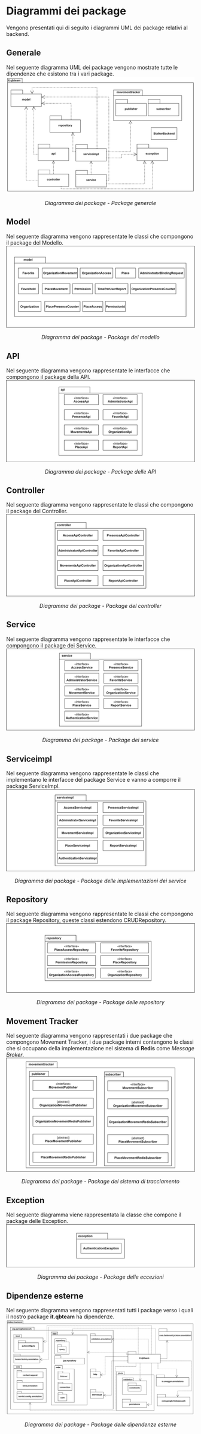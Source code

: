 # Diagrammi dei package
Vengono presentati qui di seguito i diagrammi UML dei package relativi al backend.

## Generale
Nel seguente diagramma UML dei package vengono mostrate tutte le dipendenze che esistono tra i vari package.  
![!it.qbteam](../Immagini/Backend/package/package-it.qbteam.png)
<figcaption align=center> <em> Diagramma dei package - Package generale </em> </figcaption> 
 
## Model
Nel seguente diagramma vengono rappresentate le classi che compongono il package del Modello.  
![!model](../Immagini/Backend/package/package-model.png)
<figcaption align=center> <em> Diagramma dei package - Package del modello </em> </figcaption>

## API
Nel seguente diagramma vengono rappresentate le interfacce che compongono il package della API.  
![!api](../Immagini/Backend/package/package-api.png)
<figcaption align=center> <em> Diagramma dei package - Package delle API</em> </figcaption>

## Controller
Nel seguente diagramma vengono rappresentate le classi che compongono il package del Controller.  
![!controller](../Immagini/Backend/package/package-controller.png)
<figcaption align=center> <em> Diagramma dei package - Package del controller</em> </figcaption>

## Service
Nel seguente diagramma vengono rappresentate le interfacce che compongono il package dei Service.  
![!service](../Immagini/Backend/package/package-service.png)
<figcaption align=center> <em> Diagramma dei package - Package dei service </em> </figcaption>

## Serviceimpl
Nel seguente diagramma vengono rappresentate le classi che implementano le interfacce del package Service e vanno a comporre il package ServiceImpl.  
![!serviceimpl](../Immagini/Backend/package/package-serviceimpl.png)
<figcaption align=center> <em> Diagramma dei package - Package delle implementazioni dei service</em> </figcaption>

## Repository
Nel seguente diagramma vengono rappresentate le classi che compongono il package Repository, queste classi estendono CRUDRepository.  
![!repository](../Immagini/Backend/package/package-repository.png)
<figcaption align=center> <em> Diagramma dei package - Package delle repository </em> </figcaption>

## Movement Tracker
Nel seguente diagramma vengono rappresentati i due package che compongono Movement Tracker, i due package interni contengono le classi che si occupano 
della implementazione nel sistema di **Redis** come *Message Broker*.  
![!movementtracker](../Immagini/Backend/package/package-movementtracker.png)
<figcaption align=center> <em> Diagramma dei package - Package del sistema di tracciamento </em> </figcaption>

## Exception
Nel seguente diagramma viene rappresentata la classe che compone il package delle Exception.  
![!exception](../Immagini/Backend/package/package-exception.png)
<figcaption align=center> <em> Diagramma dei package - Package delle eccezioni </em> </figcaption>

## Dipendenze esterne
Nel seguente diagramma vengono rappresentati tutti i package verso i quali il nostro package **it.qbteam** ha dipendenze.  
![!dipendenze esterne](../Immagini/Backend/package/package-dependencies.png)
<figcaption align=center> <em> Diagramma dei package - Package delle dipendenze esterne </em> </figcaption>
